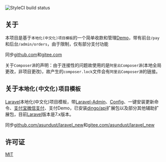 ![StyleCI build status](https://github.styleci.io/repos/249097655/shield) 

## 关于

本项目是基于`本地化(中文化)项目模板`的一个简单收款和管理[Demo](https://pay.leeay.com/pay)，带有前台`/pay`和后台`/admin/orders`，由于限制，仅有部分支付功能
                 
同步[github.com](https://github.com/asundust/laravel_pay_demo)和[gitee.com](https://gitee.com/asundust/laravel_pay_demo)

关于`Composer源`的声明：由于连接性的问题故使用的是`阿里云Composer源`(本地全局更改，非项目更改)，故产生的`composer.lock`文件会有`阿里云Composer源`的链接。

## 关于`本地化(中文化)项目模板`

[Laravel](https://github.com/laravel/laravel)本地化(中文化)项目模板，带[Laravel-Admin](https://github.com/z-song/laravel-admin)、[Config](https://github.com/laravel-admin-extensions/config)、一键安装更新命令、[支付宝微信支付](https://github.com/yansongda/laravel-pay)、支付Demo，已安装[dingo/api](https://github.com/dingo/api)扩展包以及部分其他辅助扩展包，目前[Laravel](https://github.com/laravel/laravel)版本是7.x版本。


同步[github.com/asundust/laravel_new](https://github.com/asundust/laravel_new)和[gitee.com/asundust/laravel_new](https://gitee.com/asundust/laravel_new)

## 许可证
[MIT](https://opensource.org/licenses/MIT)
